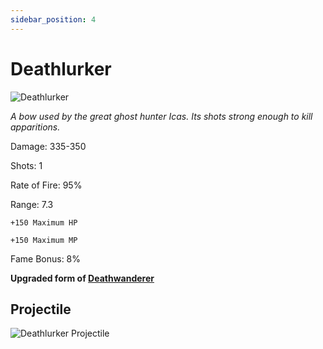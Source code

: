 ```yaml
---
sidebar_position: 4
---
```

# Deathlurker

![Deathlurker](https://vwiki.valorserver.com/api/item/picture/deathlurker)

<i>A bow used by the great ghost hunter Icas. Its shots strong enough to kill apparitions.</i>

Damage: 335-350

Shots: 1

Rate of Fire: 95%

Range: 7.3

    +150 Maximum HP
    
    +150 Maximum MP
    
Fame Bonus: 8%

**Upgraded form of [Deathwanderer](https://wiki-test.valorserver.com/docs/items/weapons/bows/ut/deathwanderer)**

## Projectile

![Deathlurker Projectile](https://cdn.discordapp.com/attachments/953134990428868629/981322338626846780/deathlurker.gif)
    
    
